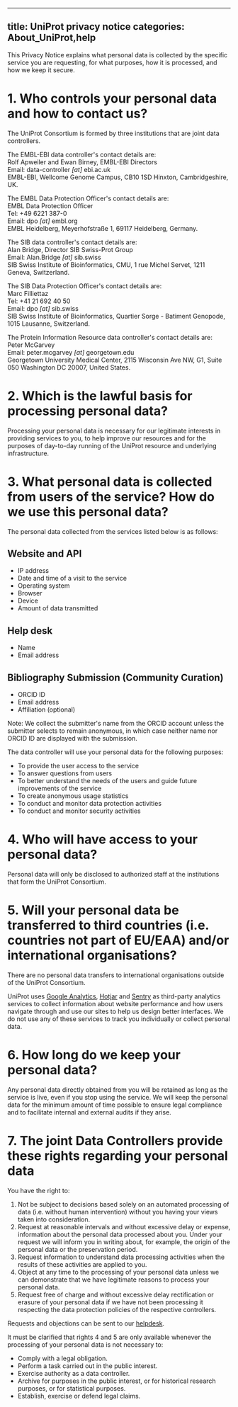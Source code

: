 
---
title: UniProt privacy notice
categories: About_UniProt,help
---

This Privacy Notice explains what personal data is collected by the specific service you are requesting, for what purposes, how it is processed, and how we keep it secure.

# 1. Who controls your personal data and how to contact us?

The UniProt Consortium is formed by three institutions that are joint data controllers.

The EMBL-EBI data controller's contact details are:   
Rolf Apweiler and Ewan Birney, EMBL-EBI Directors  
Email: <span>data-controller</span><span>&nbsp;*[at]*&nbsp;</span><span>ebi.ac.uk</span>  
EMBL-EBI, Wellcome Genome Campus, CB10 1SD Hinxton, Cambridgeshire, UK.

The EMBL Data Protection Officer's contact details are:   
EMBL Data Protection Officer   
Tel: +49 6221 387-0  
Email: <span>dpo</span><span>&nbsp;*[at]*&nbsp;</span><span>embl.org</span>  
EMBL Heidelberg, Meyerhofstraße 1, 69117 Heidelberg, Germany.

The SIB data controller's contact details are:  
Alan Bridge, Director SIB Swiss-Prot Group  
Email: <span>Alan.Bridge</span><span>&nbsp;*[at]*&nbsp;</span><span>sib.swiss</span>  
SIB Swiss Institute of Bioinformatics, CMU, 1 rue Michel Servet, 1211 Geneva, Switzerland.

The SIB Data Protection Officer's contact details are:  
Marc Filliettaz  
Tel: +41 21 692 40 50  
Email: <span>dpo</span><span>&nbsp;*[at]*&nbsp;</span><span>sib.swiss</span>  
SIB Swiss Institute of Bioinformatics, Quartier Sorge - Batiment Genopode, 1015 Lausanne, Switzerland.

The Protein Information Resource data controller's contact details are:  
Peter McGarvey  
Email: <span>peter.mcgarvey</span><span>&nbsp;*[at]*&nbsp;</span><span>georgetown.edu</span>  
Georgetown University Medical Center, 2115 Wisconsin Ave NW, G1, Suite 050 
Washington DC 20007, United States.

# 2. Which is the lawful basis for processing personal data?

Processing your personal data is necessary for our legitimate interests in providing services to you, to help improve our resources and for the purposes of day-to-day running of the UniProt resource and underlying infrastructure.

# 3. What personal data is collected from users of the service? How do we use this personal data?

The personal data collected from the services listed below is as follows:

## Website and API
* IP address
* Date and time of a visit to the service
* Operating system
* Browser
* Device
* Amount of data transmitted

## Help desk
* Name
* Email address

## Bibliography Submission (Community Curation) 
* ORCID ID
* Email address
* Affiliation (optional)

Note: We collect the submitter's name from the ORCID account unless the submitter selects to remain anonymous, in which case neither name nor ORCID ID are displayed with the submission.

The data controller will use your personal data for the following purposes:
* To provide the user access to the service
* To answer questions from users
* To better understand the needs of the users and guide future improvements of the service
* To create anonymous usage statistics
* To conduct and monitor data protection activities
* To conduct and monitor security activities

# 4. Who will have access to your personal data?

Personal data will only be disclosed to authorized staff at the institutions that form the UniProt Consortium.

# 5. Will your personal data be transferred to third countries (i.e. countries not part of EU/EAA) and/or international organisations?

There are no personal data transfers to international organisations outside of the UniProt Consortium.

UniProt uses [Google Analytics](https://policies.google.com/privacy), [Hotjar](https://www.hotjar.com/legal/policies/privacy/) and [Sentry](https://sentry.io/privacy/) as third-party analytics services to collect information about website performance and how users navigate through and use our sites to help us design better interfaces. We do not use any of these services to track you individually or collect personal data.

# 6. How long do we keep your personal data?

Any personal data directly obtained from you will be retained as long as the service is live, even if you stop using the service. We will keep the personal data for the minimum amount of time possible to ensure legal compliance and to facilitate internal and external audits if they arise.

# 7. The joint Data Controllers provide these rights regarding your personal data

You have the right to:

1. Not be subject to decisions based solely on an automated processing of data (i.e. without human intervention) without you having your views taken into consideration.
2. Request at reasonable intervals and without excessive delay or expense, information about the personal data processed about you. Under your request we will inform you in writing about, for example, the origin of the personal data or the preservation period.
3. Request information to understand data processing activities when the results of these activities are applied to you.
4. Object at any time to the processing of your personal data unless we can demonstrate that we have legitimate reasons to process your personal data.
5. Request free of charge and without excessive delay rectification or erasure of your personal data if we have not been processing it respecting the data protection policies of the respective controllers.

Requests and objections can be sent to our [helpdesk](https://www.uniprot.org/contact).

It must be clarified that rights 4 and 5 are only available whenever the processing of your personal data is not necessary to:

* Comply with a legal obligation.
* Perform a task carried out in the public interest.
* Exercise authority as a data controller.
* Archive for purposes in the public interest, or for historical research purposes, or for statistical purposes.
* Establish, exercise or defend legal claims.
